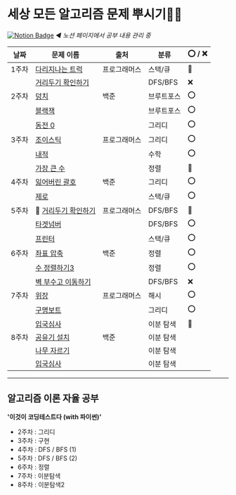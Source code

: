 
# 세상 모든 알고리즘 문제 뿌시기👊🏻
[![Notion Badge](https://img.shields.io/badge/Notion-000000?style=flat-square&logo=Notion&logoColor=white&link=https://cream-grill-223.notion.site/30e16ebbccc8476e8ee08f5f0e7f0472)](https://cream-grill-223.notion.site/30e16ebbccc8476e8ee08f5f0e7f0472) *◀ 노션 페이지에서 공부 내용 관리 중*



| 날짜  | 문제 이름           | 출처         | 분류       | ⭕  / ❌  |
| ----- | ------------------- | ------------ | ---------- | ---- |
| 1주차 | [다리지나는 트럭](https://cream-grill-223.notion.site/07-21-235bf489adc44ad9a6c92f372caf10c9)     | 프로그래머스 | 스택/큐    | 🔺    |
|       | [거리두기 확인하기](https://cream-grill-223.notion.site/07-21-BFS-DFS-9248a78f7dac43ea8bedab775fa267fa)   |              | DFS/BFS    | ❌    |
| 2주차 | [덩치](https://www.notion.so/07-28-7568-f65c6305a7f54bfaac67e17723185e74)                | 백준         | 브루트포스 | ⭕    |
|       | [블랙잭](https://www.notion.so/07-28-2798-a83880668c87481ea9643cb483b69e59)              |              | 브루트포스 | ⭕    |
|       | [동전 0](https://www.notion.so/07-28-11047-0-4b9c14b6025243f48ab75a2d1897f0fe)              |              | 그리디     | ⭕    |
| 3주차 | [조이스틱](https://www.notion.so/3-a7f18c0844c74aec8eaf0c1cbfa6c46a#1ea69584ec874530b6e3af924392c494)            | 프로그래머스 | 그리디     | ⭕    |
|       | [내적](https://www.notion.so/3-a7f18c0844c74aec8eaf0c1cbfa6c46a#518665412d81459b8a40cfb119517073)                |              | 수학       | ⭕    |
|       | [가장 큰 수](https://www.notion.so/3-a7f18c0844c74aec8eaf0c1cbfa6c46a#96bdfc38d4ba465a8ecf264c0565a6a7)          |              | 정렬       | 🔺   
| 4주차 | [잃어버린 괄호](https://cream-grill-223.notion.site/08-12-1541-737ea34217824ddeaf7f809cf40973e6)       | 백준         | 그리디     | ⭕    |
|       | [제로](https://cream-grill-223.notion.site/08-12-10773-6dc8d60ee5ff467bb9fc6dc3ff421b2f)                |              | 스택/큐    | ⭕    |
| 5주차 | 🔄 [거리두기 확인하기](https://cream-grill-223.notion.site/07-21-BFS-DFS-9248a78f7dac43ea8bedab775fa267fa) | 프로그래머스 | DFS/BFS    | 🔺    |
|       | [타겟넘버](https://cream-grill-223.notion.site/08-19-BFS-DFS-3c64b0bec0e740489959be014a43d6f9)            |              | DFS/BFS    |  ⭕   |
|       | [프린터](https://cream-grill-223.notion.site/08-19-8c2e096296e94af8aa24f8b80b5f1445)              |              | 스택/큐    |  ⭕  |
| 6주차 | [좌표 압축](https://cream-grill-223.notion.site/08-26-015d4b6d18654f77aeced7e50d121c17) | 백준 | 정렬    | ⭕ |
|       | [수 정렬하기3](https://cream-grill-223.notion.site/08-26-3-491652c9d10248f7ac068e2d85bfddbb)            |              | 정렬    |  ⭕  |
|       | [벽 부수고 이동하기](https://cream-grill-223.notion.site/08-26-DFS-BFS-8e1a5d14de334b8e937ec10dd6faf45b)              |              | DFS/BFS    |  ❌  |
| 7주차 | [위장](https://cream-grill-223.notion.site/09-02-223273fb707e49ed8d58619edeff1847) | 프로그래머스 | 해시    |  ⭕  |
|       | [구명보트](https://cream-grill-223.notion.site/09-02-605f1902105e4337b7e122592fc04d61)            |      | 그리디    |  ⭕  |
|       | [입국심사](https://cream-grill-223.notion.site/09-02-a8b6f49afcdb4a29a91f51fd28474ff8)              |              | 이분 탐색   |  🔺  |
| 8주차 | [공유기 설치](https://www.notion.so/09-09-0c020dc4a5c6481a8b65206fce2bb2fd) | 백준 | 이분 탐색    |    |
|       | [나무 자르기](https://www.notion.so/09-09-33723c8fdc334508abc190ca92e63b9f)            |      | 이분 탐색   |    |
|       | [입국심사](https://cream-grill-223.notion.site/09-02-a8b6f49afcdb4a29a91f51fd28474ff8)              |              | 이분 탐색   |   |


----



## 알고리즘 이론 자율 공부



**'이것이 코딩테스트다 (with 파이썬)'**

* 2주차 : 그리디
* 3주차 : 구현
* 4주차 : DFS / BFS (1)
* 5주차 : DFS / BFS (2)
* 6주차 : 정렬
* 7주차 : 이분탐색
* 8주차 : 이분탐색2
